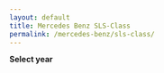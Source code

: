 ```yaml
---
layout: default
title: Mercedes Benz SLS-Class
permalink: /mercedes-benz/sls-class/
---
```

**Select year**

